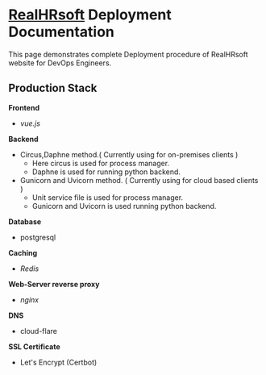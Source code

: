 # [RealHRsoft](https://realhrsoft.com) Deployment Documentation

This page demonstrates complete Deployment procedure of RealHRsoft website for DevOps Engineers.

## Production Stack
  
  **Frontend**
   - *vue.js*
  
  **Backend**
  - Circus,Daphne method.( Currently using for on-premises clients )
    - Here circus is used for process manager.
    - Daphne is used for running python backend.
  - Gunicorn and Uvicorn method. ( Currently using for cloud based clients )
    - Unit service file is used for process manager.
    - Gunicorn and Uvicorn is used running python backend.
  
  **Database**
  - postgresql

  **Caching**
  - *Redis*
  
  **Web-Server reverse proxy**
  - *nginx*
  
  **DNS**
  - cloud-flare
  
  **SSL Certificate**
  - Let's Encrypt (Certbot)



